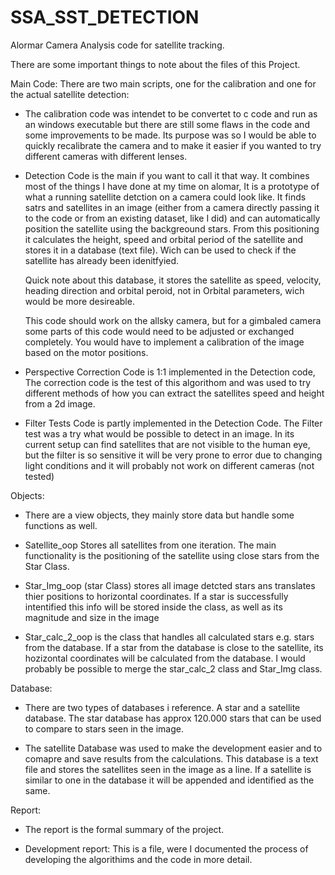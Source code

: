 # SSA_SST_DETECTION
Alormar Camera Analysis code for satellite tracking.

There are some important things to note about the files of this Project.

Main Code:
There are two main scripts, one for the calibration and one for the actual satellite detection:

  - The calibration code was intendet to be convertet to c code and run as an windows executable
    but there are still some flaws in the code and some improvements to be made.
    Its purpose was so I would be able to quickly recalibrate the camera and to make it easier 
    if you wanted to try different cameras with different lenses.
    
  - Detection Code is the main if you want to call it that way. It combines most of the things 
    I have done at my time on alomar, It is a prototype of what a running satellite detction on 
    a camera could look like. It finds satrs and satellites in an image (either from a 
    camera directly passing it to the code or from an existing dataset, like I did) and can automatically
    position the satellite using the backgreound stars. From this positioning it calculates the
    height, speed and orbital period of the satellite and stores it in a database (text file).
    Wich can be used to check if the satellite has already been idenitfyied.
    
    Quick note about this database, it stores the satellite as speed, velocity, heading direction and 
    orbital peroid, not in Orbital parameters, wich would be more desireable.
    
    This code should work on the allsky camera, but for a gimbaled camera some parts of this code 
    would need to be adjusted or exchanged completely. You would have to implement a 
    calibration of the image based on the motor positions.
    
  - Perspective Correction Code is 1:1 implemented in the Detection code, The correction code is 
    the test of this algorithom and was used to try different methods of how you can extract 
    the satellites speed and height from a 2d image.
    
  - Filter Tests Code is partly implemented in the Detection Code. The Filter test was a try what would
    be possible to detect in an image. In its current setup can find satellites that are not visible to
    the human eye, but the filter is so sensitive it will be very prone to error due to changing light conditions
    and it will probably not work on different cameras (not tested)
   
  Objects:
    
  - There are a view objects, they mainly store data but handle some functions as well.
  
  - Satellite_oop Stores all satellites from one iteration. The main functionality is the positioning of the satellite
    using close stars from the Star Class.
    
  - Star_Img_oop (star Class) stores all image detcted stars ans translates thier positions to horizontal coordinates. If a star is 
    successfully intentified this info will be stored inside the class, as well as its magnitude and size in the image
    
  - Star_calc_2_oop is the class that handles all calculated stars e.g. stars from the database. If a star from the database
    is close to the satellite, its hozizontal coordinates will be calculated from the database. I would
    probably be possible to merge the star_calc_2 class and Star_Img class. 
    
  Database:
  - There are two types of databases i reference. A star and a satellite database. The star database has approx 120.000 stars
    that can be used to compare to stars seen in the image.
    
  - The satellite Database was used to make the development easier and to comapre and save results
    from the calculations. This database is a text file and stores the satellites seen in the image as
    a line. If a satellite is similar to one in the database it will be appended and identified as the same.
    
    
 Report:
  - The report is the formal summary of the project.
  
  - Development report: This is a file, were I documented the process of developing the algorithims and the code in more
    detail.

   
  
    
